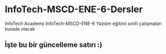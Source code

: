 # InfoTech-MSCD-ENE-6-Dersler
InfoTech Academy InfoTech-MSCD-ENE-6 Yazılım eğitimi sınıfı çalışmaları burada olacak

## İşte bu bir güncelleme satırı :) 
